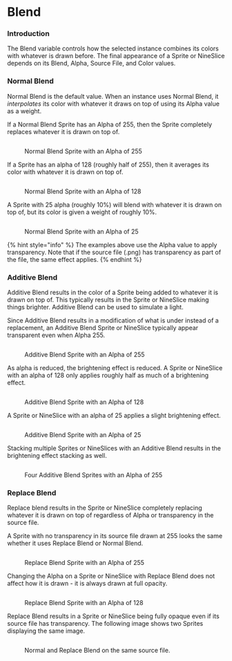 # Blend

### Introduction

The Blend variable controls how the selected instance combines its colors with whatever is drawn before. The final appearance of a Sprite or NineSlice depends on its Blend, Alpha, Source File, and Color values.

### Normal Blend

Normal Blend is the default value. When an instance uses Normal Blend, it _interpolates_ its color with whatever it draws on top of using its Alpha value as a weight.

If a Normal Blend Sprite has an Alpha of 255, then the Sprite completely replaces whatever it is drawn on top of.

<figure><img src="../../../.gitbook/assets/image (2) (1) (1) (1) (1) (1) (1) (1) (1).png" alt=""><figcaption><p>Normal Blend Sprite with an Alpha of 255</p></figcaption></figure>

If a Sprite has an alpha of 128 (roughly half of 255), then it averages its color with whatever it is drawn on top of.

<figure><img src="../../../.gitbook/assets/image (1) (1) (1) (1) (1) (1) (1) (1) (1) (1) (1) (1) (1).png" alt=""><figcaption><p>Normal Blend Sprite with an Alpha of 128</p></figcaption></figure>

A Sprite with 25 alpha (roughly 10%) will blend with whatever it is drawn on top of, but its color is given a weight of roughly 10%.

<figure><img src="../../../.gitbook/assets/image (2) (1) (1) (1) (1) (1) (1) (1) (1) (1).png" alt=""><figcaption><p>Normal Blend Sprite with an Alpha of 25</p></figcaption></figure>

{% hint style="info" %}
The examples above use the Alpha value to apply transparency. Note that if the source file (.png) has transparency as part of the file, the same effect applies.
{% endhint %}

### Additive Blend

Additive Blend results in the color of a Sprite being added to whatever it is drawn on top of. This typically results in the Sprite or NineSlice making things brighter. Additive Blend can be used to simulate a light.

Since Additive Blend results in a modification of what is under instead of a replacement, an Additive Blend Sprite or NineSlice typically appear transparent even when Alpha 255.

<figure><img src="../../../.gitbook/assets/image (3) (1).png" alt=""><figcaption><p>Additive Blend Sprite with an Alpha of 255</p></figcaption></figure>

As alpha is reduced, the brightening effect is reduced. A Sprite or NineSlice with an alpha of 128 only applies roughly half as much of a brightening effect.

<figure><img src="../../../.gitbook/assets/image (4) (1).png" alt=""><figcaption><p>Additive Blend Sprite with an Alpha of 128</p></figcaption></figure>

A Sprite or NineSlice with an alpha of 25 applies a slight brightening effect.

<figure><img src="../../../.gitbook/assets/image (5).png" alt=""><figcaption><p>Additive Blend Sprite with an Alpha of 25</p></figcaption></figure>

Stacking multiple Sprites or NineSlices with an Additive Blend results in the brightening effect stacking as well.

<figure><img src="../../../.gitbook/assets/image (6).png" alt=""><figcaption><p>Four Additive Blend Sprites with an Alpha of 255</p></figcaption></figure>

### Replace Blend

Replace blend results in the Sprite or NineSlice completely replacing whatever it is drawn on top of regardless of Alpha or transparency in the source file.

A Sprite with no transparency in its source file drawn at 255 looks the same whether it uses Replace Blend or Normal Blend.

<figure><img src="../../../.gitbook/assets/image (7).png" alt=""><figcaption><p>Replace Blend Sprite with an Alpha of 255</p></figcaption></figure>

Changing the Alpha on a Sprite or NineSlice with Replace Blend does not affect how it is drawn - it is always drawn at full opacity.

<figure><img src="../../../.gitbook/assets/image (8).png" alt=""><figcaption><p>Replace Blend Sprite with an Alpha of 128</p></figcaption></figure>

Replace Blend results in a Sprite or NineSlice being fully opaque even if its source file has transparency. The following image shows two Sprites displaying the same image.

<figure><img src="../../../.gitbook/assets/image (9).png" alt=""><figcaption><p>Normal and Replace Blend on the same source file.</p></figcaption></figure>
